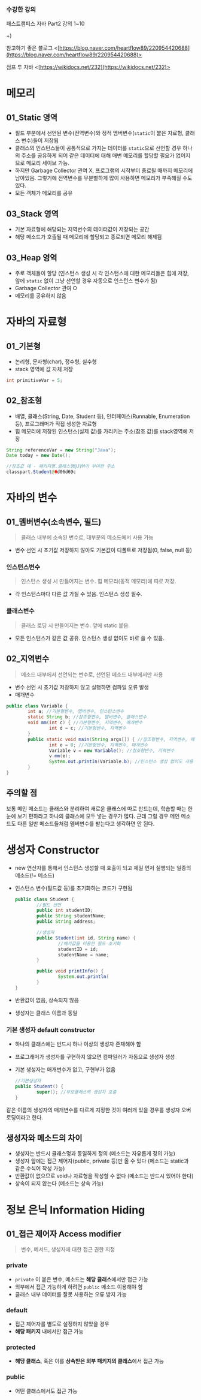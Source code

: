 ### 수강한 강의

패스트캠퍼스 자바 Part2 강의 1~10

+)

참고하기 좋은 블로그 <[https://blog.naver.com/heartflow89/220954420688](https://blog.naver.com/heartflow89/220954420688)>

점프 투 자바 <[https://wikidocs.net/232](https://wikidocs.net/232)>

# 메모리

## 01_Static 영역

- 필드 부분에서 선언된 변수(전역변수)와 정적 멤버변수(`static`이 붙은 자료형, 클래스 변수)들이 저장됨
- 클래스의 인스턴스들이 공통적으로 가지는 데이터를 `static`으로 선언할 경우 하나의 주소를 공유하게 되어 같은 데이터에 대해 매번 메모리를 할당할 필요가 없어지므로 메모리 세이브 가능.
- 하지만 Garbage Collector 관여 X, 프로그램의 시작부터 종료될 때까지 메모리에 남아있음. 그렇기에 전역변수를 무분별하게 많이 사용하면 메모리가 부족해질 수도 있다.
- 모든 객체가 메모리를 공유

## 03_Stack 영역

- 기본 자료형에 해당되는 지역변수의 데이터값이 저장되는 공간
- 해당 메소드가 호출될 때 메모리에 할당되고 종료되면 메모리 해제됨

## 03_Heap 영역

- 주로 객체들이 할당 (인스턴스 생성 시 각 인스턴스에 대한 메모리들은 힙에 저장, 앞에 `static` 없이 그냥 선언할 경우 자동으로 인스턴스 변수가 됨)
- Garbage Collector 관여 O
- 메모리를 공유하지 않음

# 자바의 자료형

## 01_기본형

- 논리형, 문자형(char), 정수형, 실수형
- stack 영역에 값 자체 저장

```java
int primitiveVar = 5;
```

## 02_참조형

- 배열, 클래스(String, Date, Student 등), 인터페이스(Runnable, Enumeration 등), 프로그래머가 직접 생성한 자료형
- 힙 메모리에 저장된 인스턴스(실제 값)를 가리키는 주소(참조 값)를 stack영역에 저장

```java
String referenceVar = new String("Java");
Date today = new Date();

//참조값 예 - 패키지명.클래스명@JVM이 부여한 주소
classpart.Student@6d06d69c
```

# 자바의 변수

## 01_멤버변수(소속변수, 필드)

> 클래스 내부에 소속된 변수로, 대부분의 메소드에서 사용 가능

- 변수 선언 시 초기값 저장하지 않아도 기본값이 디폴트로 저장됨(0, false, null 등)

### 인스턴스변수

> 인스턴스 생성 시 만들어지는 변수. 힙 메모리(동적 메모리)에 따로 저장.

- 각 인스턴스마다 다른 값 가질 수 있음. 인스턴스 생성 필수.

### 클래스변수

> 클래스 로딩 시 만들어지는 변수. 앞에 static 붙음.

- 모든 인스턴스가 같은 값 공유. 인스턴스 생성 없이도 바로 쓸 수 있음.

## 02_지역변수

> 메소드 내부에서 선언되는 변수로, 선언된 메소드 내부에서만 사용

- 변수 선언 시 초기값 저장하지 않고 실행하면 컴파일 오류 발생
- 매개변수

```java
public class Variable {
		int a; //기본형변수, 멤버변수, 인스턴스변수
		static String b; //참조형변수, 멤버변수, 클래스변수
		void mm(int c) { //기본형변수, 지역변수, 매개변수
				int d = c; //기본형변수, 지역변수
		}
		public static void main(String args[]) { //참조형변수, 지역변수, 매개변수
				int e = 0; //기본형변수, 지역변수, 매개변수
				Variable v = new Variable(); //참조형변수, 지역변수
				v.mm(e);
				System.out.printIn(Variable.b); //인스턴스 생성 없이도 사용 가능
		}
}
```

## 주의할 점

보통 메인 메소드는 클래스와 분리하여 새로운 클래스에 따로 만드는데, 학습할 때는 한눈에 보기 편하라고 하나의 클래스에 모두 넣는 경우가 많다. 근데 그럴 경우 메인 메소드도 다른 일반 메소드들처럼 멤버변수를 받는다고 생각하면 안 된다.

# 생성자 Constructor

- new 연산자를 통해서 인스턴스 생성할 때 호출이 되고 제일 먼저 실행되는 일종의 메소드(!= 메소드)
- 인스턴스 변수(필드값 등)를 초기화하는 코드가 구현됨

    ```java
    public class Student {
    		//필드 선언
    		public int studentID;
    		public String studentName;
    		public String address;

    		//생성자
    		public Student(int id, String name) {
    				//매가값을 이용한 필드 초기화
    				studentID = id;
    				studentName = name;
    		}

    		public void printInfo() {
    				System.out.println(
    		}
    }
    ```

- 반환값이 없음, 상속되지 않음
- 생성자는 클래스 이름과 동일

### 기본 생성자 default constructor

- 하나의 클래스에는 반드시 하나 이상의 생성자 존재해야 함
- 프로그래머가 생성자를 구현하지 않으면 컴파일러가 자동으로 생성자 생성
- 기본 생성자는 매개변수가 없고, 구현부가 없음

    ```java
    //기본생성자
    public Student() {
    		super(); //부모클래스의 생성자 호출
    }
    ```

같은 이름의 생성자의 매개변수를 다르게 지정한 것이 여러개 있을 경우를 생성자 오버로딩이라고 한다.

## 생성자와 메소드의 차이

- 생성자는 반드시 클래스명과 동일하게 정의 (메소드는 자유롭게 정의 가능)
- 생성자 앞에는 접근 제어자(public, private 등)만 올 수 있다 (메소드는 static과 같은 수식어 작성 가능)
- 반환값이 없으므로 void나 자료형을 작성할 수 없다 (메소드는 반드시 있어야 한다)
- 상속이 되지 않는다 (메소드는 상속 가능)

# 정보 은닉 Information Hiding

## 01_접근 제어자 Access modifier

> 변수, 메서드, 생성자에 대한 접근 권한 지정

### private

- `private` 이 붙은 변수, 메소드는 **해당 클래스**에서만 접근 가능
- 외부에서 접근 가능하게 하려면 `public` 메소드 이용해야 함
- 클래스 내부 데이터를 잘못 사용하는 오류 방지 가능

### default

- 접근 제어자를 별도로 설정하지 않았을 경우
- **해당 패키지** 내에서만 접근 가능

### protected

- **해당 클래스**, 혹은 이를 **상속받은 외부 패키지의 클래스**에서 접근 가능

### public

- 어떤 클래스에서도 접근 가능
